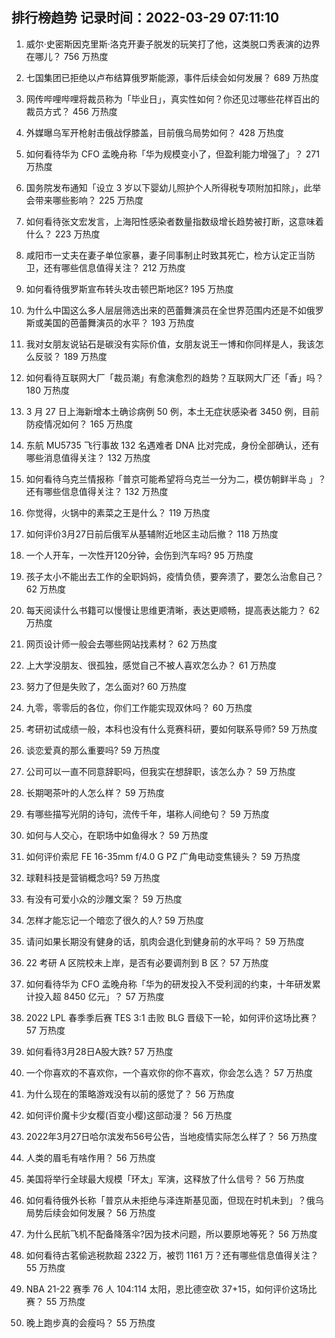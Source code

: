 
## 排行榜趋势 记录时间：2022-03-29 07:11:10
  
  1. 威尔·史密斯因克里斯·洛克开妻子脱发的玩笑打了他，这类脱口秀表演的边界在哪儿？ 756 万热度
    
  2. 七国集团已拒绝以卢布结算俄罗斯能源，事件后续会如何发展？ 689 万热度
    
  3. 网传哔哩哔哩将裁员称为「毕业日」，真实性如何？你还见过哪些花样百出的裁员方式？ 456 万热度
    
  4. 外媒曝乌军开枪射击俄战俘膝盖，目前俄乌局势如何？ 428 万热度
    
  5. 如何看待华为 CFO 孟晚舟称「华为规模变小了，但盈利能力增强了」？ 271 万热度
    
  6. 国务院发布通知「设立 3 岁以下婴幼儿照护个人所得税专项附加扣除」，此举会带来哪些影响？ 225 万热度
    
  7. 如何看待张文宏发言，上海阳性感染者数量指数级增长趋势被打断，这意味着什么？ 223 万热度
    
  8. 咸阳市一丈夫在妻子单位家暴，妻子同事制止时致其死亡，检方认定正当防卫，还有哪些信息值得关注？ 212 万热度
    
  9. 如何看待俄罗斯宣布转头攻击顿巴斯地区? 195 万热度
    
  10. 为什么中国这么多人层层筛选出来的芭蕾舞演员在全世界范围内还是不如俄罗斯或美国的芭蕾舞演员的水平？ 193 万热度
    
  11. 我对女朋友说钻石是碳没有实际价值，女朋友说王一博和你同样是人，我该怎么反驳？ 189 万热度
    
  12. 如何看待互联网大厂「裁员潮」有愈演愈烈的趋势？互联网大厂还「香」吗？ 180 万热度
    
  13. 3 月 27 日上海新增本土确诊病例 50 例，本土无症状感染者 3450 例，目前防疫情况如何？ 165 万热度
    
  14. 东航 MU5735 飞行事故 132 名遇难者 DNA 比对完成，身份全部确认，还有哪些消息值得关注？ 132 万热度
    
  15. 如何看待乌克兰情报称「普京可能希望将乌克兰一分为二，模仿朝鲜半岛 」？还有哪些信息值得关注？ 132 万热度
    
  16. 你觉得，火锅中的素菜之王是什么？ 119 万热度
    
  17. 如何评价3月27日前后俄军从基辅附近地区主动后撤？ 118 万热度
    
  18. 一个人开车，一次性开120分钟，会伤到汽车吗? 95 万热度
    
  19. 孩子太小不能出去工作的全职妈妈，疫情负债，要奔溃了，要怎么治愈自己？ 62 万热度
    
  20. 每天阅读什么书籍可以慢慢让思维更清晰，表达更顺畅，提高表达能力？ 62 万热度
    
  21. 网页设计师一般会去哪些网站找素材？ 62 万热度
    
  22. 上大学没朋友、很孤独，感觉自己不被人喜欢怎么办？ 61 万热度
    
  23. 努力了但是失败了，怎么面对? 60 万热度
    
  24. 九零，零零后的各位，你们工作能实现双休吗？ 60 万热度
    
  25. 考研初试成绩一般，本科也没有什么竞赛科研，要如何联系导师? 59 万热度
    
  26. 谈恋爱真的那么重要吗? 59 万热度
    
  27. 公司可以一直不同意辞职吗，但我实在想辞职，该怎么办？ 59 万热度
    
  28. 长期喝茶叶的人怎么样？ 59 万热度
    
  29. 有哪些描写光阴的诗句，流传千年，堪称人间绝句？ 59 万热度
    
  30. 如何与人交心，在职场中如鱼得水？ 59 万热度
    
  31. 如何评价索尼 FE 16-35mm f/4.0 G PZ 广角电动变焦镜头？ 59 万热度
    
  32. 球鞋科技是营销概念吗? 59 万热度
    
  33. 有没有可爱小众的沙雕文案？ 59 万热度
    
  34. 怎样才能忘记一个暗恋了很久的人? 59 万热度
    
  35. 请问如果长期没有健身的话，肌肉会退化到健身前的水平吗？ 59 万热度
    
  36. 22 考研 A 区院校未上岸，是否有必要调剂到 B 区？ 57 万热度
    
  37. 如何看待华为 CFO 孟晚舟称「华为的研发投入不受利润的约束，十年研发累计投入超 8450 亿元」？ 57 万热度
    
  38. 2022 LPL 春季季后赛 TES 3:1 击败 BLG 晋级下一轮，如何评价这场比赛？ 57 万热度
    
  39. 如何看待3月28日A股大跌? 57 万热度
    
  40. 一个你喜欢的不喜欢你，一个喜欢你的你不喜欢，你会怎么选？ 57 万热度
    
  41. 为什么现在的策略游戏没有以前的感觉了？ 56 万热度
    
  42. 如何评价魔卡少女樱(百变小樱)这部动漫？ 56 万热度
    
  43. 2022年3月27日哈尔滨发布56号公告，当地疫情实际怎么样了？ 56 万热度
    
  44. 人类的眉毛有啥作用？ 56 万热度
    
  45. 美国将举行全球最大规模「环太」军演，这释放了什么信号？ 56 万热度
    
  46. 如何看待俄外长称「普京从未拒绝与泽连斯基见面，但现在时机未到」？俄乌局势后续会如何发展？ 56 万热度
    
  47. 为什么民航飞机不配备降落伞?因为技术问题，所以要原地等死？ 56 万热度
    
  48. 如何看待古茗偷逃税款超 2322 万，被罚 1161 万？还有哪些信息值得关注？ 55 万热度
    
  49. NBA 21-22 赛季 76 人 104:114 太阳，恩比德空砍 37+15，如何评价这场比赛？ 55 万热度
    
  50. 晚上跑步真的会瘦吗？ 55 万热度
    